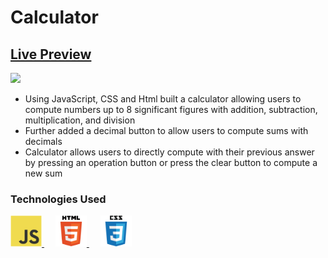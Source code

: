 # Calculator
## [Live Preview](https://vm418.github.io/calculator/)


<img src="https://user-images.githubusercontent.com/78382891/201535634-4909b0fd-33fb-49f8-9418-d481d85c6286.png" width="50%"/>


- Using JavaScript, CSS and Html built a calculator allowing users to compute numbers up to 8 significant figures 
  with addition, subtraction, multiplication, and division 
- Further added a decimal button to allow users to compute sums with decimals 
- Calculator allows users to directly compute with their previous answer by pressing an operation button or 
  press the clear button to compute a new sum


### Technologies Used

<a href="https://developer.mozilla.org/en-US/docs/Web/JavaScript" target="_blank" rel="noreferrer"> <img src="https://raw.githubusercontent.com/devicons/devicon/master/icons/javascript/javascript-original.svg" alt="javascript" width="50" height="50"/> </a>  &emsp;   <a href="https://www.w3.org/html/" target="_blank" rel="noreferrer"> <img src="https://raw.githubusercontent.com/devicons/devicon/master/icons/html5/html5-original-wordmark.svg" alt="html5" width="50" height="50"/> </a>  &emsp;   <a href="https://www.w3schools.com/css/" target="_blank" rel="noreferrer"> <img src="https://raw.githubusercontent.com/devicons/devicon/master/icons/css3/css3-original-wordmark.svg" alt="css3" width="50" height="50"/> </a>



